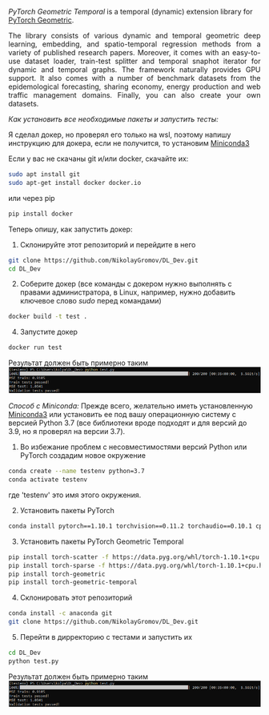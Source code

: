 *PyTorch Geometric Temporal* is a temporal (dynamic) extension library for [PyTorch Geometric](https://github.com/rusty1s/pytorch_geometric).

<p align="justify">The library consists of various dynamic and temporal geometric deep learning, embedding, and spatio-temporal regression methods from a variety of published research papers. Moreover, it comes with an easy-to-use dataset loader, train-test splitter and temporal snaphot iterator for dynamic and temporal graphs. The framework naturally provides GPU support. It also comes with a number of benchmark datasets from the epidemological forecasting, sharing economy, energy production and web traffic management domains. Finally, you can also create your own datasets.</p>

*Как установить все необходимые пакеты и запустить тесты:*

Я сделал докер, но проверял его только на wsl, поэтому напишу инструкцию для докера, если не получится, то установим [Miniconda3](https://conda.io/en/latest/miniconda.html)

Если у вас не скачаны git и/или docker, скачайте их:
```sh
sudo apt install git
sudo apt-get install docker docker.io
```
или через pip

```sh
pip install docker
```
Теперь опишу, как запустить докер: 
1. Склонируйте этот репозиторий и перейдите в него
```sh
git clone https://github.com/NikolayGromov/DL_Dev.git
cd DL_Dev
```

2. Соберите докер (все команды с докером нужно выполнять с правами администратора, в Linux, например, нужно добавить ключевое слово *sudo* перед командами)

```sh
docker build -t test .
```

4. Запустите докер

```sh
docker run test
```

Результат должен быть примерно таким
![image](https://github.com/NikolayGromov/DL_Dev/blob/main/test.png)


*Способ с Miniconda:*
Прежде всего, желательно иметь установленную [Miniconda3](https://conda.io/en/latest/miniconda.html) или установить ее под вашу операционную систему с версией Python 3.7 (все библиотеки вроде подходят и для версий до 3.9, но я проверял на версии 3.7).

1. Во избежание проблем с несовместимостями версий Python или PyTorch создадим новое окружение

```sh
conda create --name testenv python=3.7
conda activate testenv
```
где 'testenv' это имя этого окружения.

2. Установить пакеты PyTorch

```sh
conda install pytorch==1.10.1 torchvision==0.11.2 torchaudio==0.10.1 cpuonly -c pytorch
```
3. Установить пакеты PyTorch Geometric Temporal

```sh
pip install torch-scatter -f https://data.pyg.org/whl/torch-1.10.1+cpu.html
pip install torch-sparse -f https://data.pyg.org/whl/torch-1.10.1+cpu.html
pip install torch-geometric
pip install torch-geometric-temporal
```
4. Склонировать этот репозиторий
```sh
conda install -c anaconda git
git clone https://github.com/NikolayGromov/DL_Dev.git
```
5. Перейти в дирректорию с тестами и запустить их
```sh
cd DL_Dev
python test.py
```

Результат должен быть примерно таким
![image](https://github.com/NikolayGromov/DL_Dev/blob/main/test.png)


